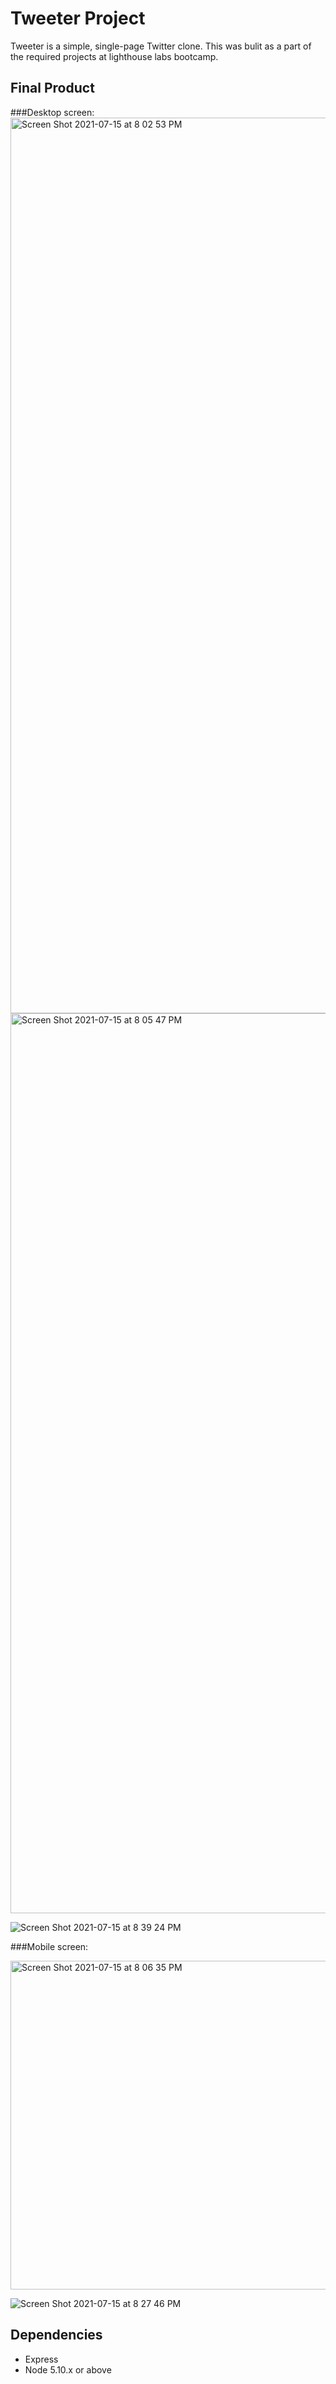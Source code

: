 # Tweeter Project

Tweeter is a simple, single-page Twitter clone. This was bulit as a part of the required projects at lighthouse labs bootcamp.

## Final Product

###Desktop screen:
<img width="1433" alt="Screen Shot 2021-07-15 at 8 02 53 PM" src="https://user-images.githubusercontent.com/69409540/125874482-8bafacd3-44b8-47b9-bdf7-9348860ff09d.png">
<img width="1440" alt="Screen Shot 2021-07-15 at 8 05 47 PM" src="https://user-images.githubusercontent.com/69409540/125874502-090a8f0d-601e-4afd-9e32-5cb2464537be.png">

![Screen Shot 2021-07-15 at 8 39 24 PM](https://user-images.githubusercontent.com/69409540/125874767-369d51bd-8cb4-489c-82be-5eb638fadf60.png)




###Mobile screen:

<img width="526" alt="Screen Shot 2021-07-15 at 8 06 35 PM" src="https://user-images.githubusercontent.com/69409540/125874784-44180a82-9bf6-43d7-85d7-12e6f15724fb.png">


![Screen Shot 2021-07-15 at 8 27 46 PM](https://user-images.githubusercontent.com/69409540/125874610-39b2c98b-2eae-45e6-8a35-81e855fb0be7.png)






## Dependencies

- Express
- Node 5.10.x or above
